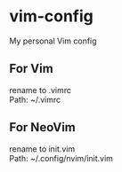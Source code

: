 # vim-config
My personal Vim config

## For Vim 
rename to .vimrc  
Path: ~/.vimrc

## For NeoVim 
rename to init.vim  
Path: ~/.config/nvim/init.vim